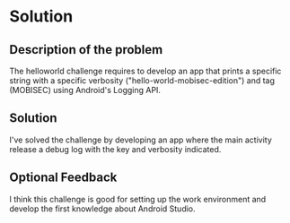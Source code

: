 # Solution

## Description of the problem

The helloworld challenge requires to develop an app that prints a specific 
string with a specific verbosity ("hello-world-mobisec-edition") and tag (MOBISEC)  using Android's Logging API.

## Solution

I've solved the challenge by developing an app where the main activity release a debug log with the key and verbosity indicated. 

## Optional Feedback

I think this challenge is good for setting up the work environment and develop the first knowledge about Android Studio.